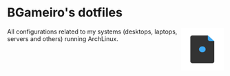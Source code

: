 # BGameiro's dotfiles

<img align="right" width="100" height="100" src="dotfiles-logo.png">
All configurations related to my systems (desktops, laptops, servers and others) running ArchLinux.